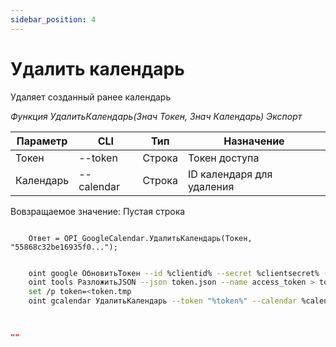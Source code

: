 ```yaml
---
sidebar_position: 4
---
```


# Удалить календарь
Удаляет созданный ранее календарь

*Функция УдалитьКалендарь(Знач Токен, Знач Календарь) Экспорт*

  | Параметр | CLI | Тип | Назначение |
  |-|-|-|-|
  | Токен | --token | Строка | Токен доступа |
  | Календарь | --calendar | Строка | ID календаря для удаления |
  
  Вовзращаемое значение: Пустая строка

```bsl title="Пример кода"
			
    Ответ = OPI_GoogleCalendar.УдалитьКалендарь(Токен, "55868c32be16935f0...");

```

```sh title="Пример команд CLI"

    oint google ОбновитьТокен --id %clientid% --secret %clientsecret% --refresh %refreshtoken% > token.json
    oint tools РазложитьJSON --json token.json --name access_token > token.tmp
    set /p token=<token.tmp
    oint gcalendar УдалитьКалендарь --token "%token%" --calendar %calendar%
    
```

```json title="Результат"

""

```
